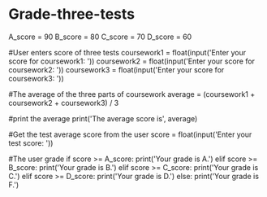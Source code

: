 # Grade-three-tests
A_score = 90
B_score = 80
C_score = 70
D_score = 60


#User enters score of three tests
coursework1 = float(input('Enter your score for coursework1: '))
coursework2 = float(input('Enter your score for coursework2: '))
coursework3 = float(input('Enter your score for coursework3: '))

#The average of the three parts of coursework
average = (coursework1 + coursework2 + coursework3) / 3

#print the average
print('The average score is', average)


#Get the test average score from the user
score = float(input('Enter your test score: '))
                    
#The user grade
if score >= A_score:
        print('Your grade is A.')
elif score >= B_score:
        print('Your grade is B.')
elif score >= C_score:
        print('Your grade is C.')
elif score >= D_score:
        print('Your grade is D.')
else:
    print('Your grade is F.')

